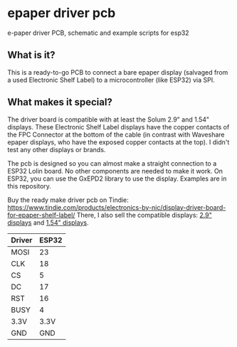 # epaper driver pcb
 e-paper driver PCB, schematic and example scripts for esp32


## What is it?
This is a ready-to-go PCB to connect a bare epaper display (salvaged from a used Electronic Shelf Label) to a microcontroller (like ESP32) via SPI.

## What makes it special?
The driver board is compatible with at least the Solum 2.9" and 1.54" displays. These Electronic Shelf Label displays have the copper contacts of the FPC Connector at the bottom of the cable (in contrast with Waveshare epaper displays, who have the exposed copper contacts at the top). I didn't test any other displays or brands.

The pcb is designed so you can almost make a straight connection to a ESP32 Lolin board. No other components are needed to make it work. On ESP32, you can use the GxEPD2 library to use the display. Examples are in this repository.

Buy the ready make driver pcb on Tindie: https://www.tindie.com/products/electronics-by-nic/display-driver-board-for-epaper-shelf-label/
There, I also sell the compatible displays: [2.9" displays](https://www.tindie.com/products/electronics-by-nic/5-pcs-29-epaper-tags-for-openepaperlink/) and [1.54" displays](https://www.tindie.com/products/electronics-by-nic/5-pcs-154-epaper-tags-for-openepaperlink/).

| Driver | ESP32 |
| ------ | ----- |
| MOSI   | 23    |
| CLK    | 18    |
| CS     | 5     |
| DC     | 17    |
| RST    | 16    |
| BUSY   | 4     |
| 3.3V   | 3.3V  |
| GND    | GND   |

